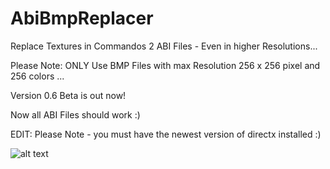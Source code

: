 # AbiBmpReplacer
Replace Textures in Commandos 2 ABI Files - Even in higher Resolutions...

Please Note: ONLY Use BMP Files with max Resolution 256 x 256 pixel and 256 colors ...


Version 0.6 Beta is out now!

Now all ABI Files should work :)

EDIT: Please Note - you must have the newest version of directx installed :)


![alt text](https://burncycle.de/share/Replacer06.png)
